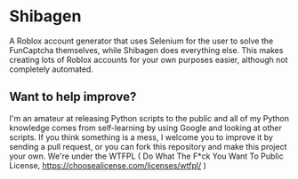# Shibagen
A Roblox account generator that uses Selenium for the user to solve the FunCaptcha themselves, while Shibagen does everything else.
This makes creating lots of Roblox accounts for your own purposes easier, although not completely automated.

## Want to help improve?
I'm an amateur at releasing Python scripts to the public and all of my Python knowledge comes from self-learning by using Google and looking at other scripts. If you think something is a mess, I welcome you to improve it by sending a pull request, or you can fork this repository and make this project your own. We're under the WTFPL ( Do What The F\*ck You Want To Public License, https://choosealicense.com/licenses/wtfpl/ )
